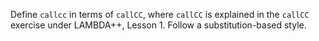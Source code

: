 <!-- Copyright (c) 2013-2018 K Team. All Rights Reserved. -->

Define `callcc` in terms of `callCC`, where `callCC` is explained in the
`callCC` exercise under LAMBDA++, Lesson 1.  Follow a substitution-based style.
